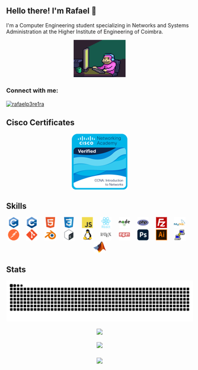<h2 align="left">Hello there! I'm Rafael 👋</h2>

<p align="left">I'm a Computer Engineering student specializing in Networks and Systems Administration at the Higher Institute of Engineering of Coimbra.</p>

<div align="center">
  <img src="giphy.gif" height="100">
</div>

<h3 align="left">Connect with me:</h3>
<p align="left">
<a href="https://linkedin.com/in/rafaelp3re1ra" target="blank"><img align="center" src="https://raw.githubusercontent.com/rahuldkjain/github-profile-readme-generator/master/src/images/icons/Social/linked-in-alt.svg" alt="rafaelp3re1ra" height="30" width="40" /></a>
</p>

<div align="center">
  <div align="left">
    <h2>Cisco Certificates</h2>
  </div>
  <a href="https://www.credly.com/badges/ccc26bc5-efc1-4e5e-9043-37f4e7a4f596/public_url"><img src="./icons/ccna-introduction-to-networks.png" height="150"/></a> 
</div>

<div align="center">
  <div align="left">
    <h2>Skills</h2>
  </div>
  <img src="./icons/c.svg" height="30" alt="c logo" />
  <img width="12" />
  <img src="./icons/cpp.svg" height="30" alt="cplusplus logo" />
  <img width="12" />
  <img src="./icons/html.svg" height="30" alt="html5 logo" />
  <img width="12" />
  <img src="./icons/css.svg" height="30" alt="css3 logo" />
  <img width="12" />
  <img src="./icons/js.svg" height="30" alt="javascript logo" />
  <img width="12" />
  <img src="./icons/react.svg" height="30" alt="react" /> 
  <img width="12" />
  <img src="./icons/nodejs.svg" height="30" alt="nodejs" /> 
  <img width="12" />
  <img src="./icons/php.svg" height="30" alt="php logo" />
  <img width="12" />
  <img src="./icons/filezilla.svg" height="30" alt="filezilla logo" />
  <img width="12" />
  <img src="./icons/mysql.svg" height="30" alt="mysql" /> 
  <img width="12" />
  <img src="./icons/postman.svg" height="30" alt="postman" /> 
  <img width="12" />
  <img src="./icons/git.svg" height="30" alt="git logo" />
  <img width="12" />
  <img src="./icons/blender.svg" height="30" alt="blender logo" />
  <img width="12" />
  <img src="./icons/bash.svg" height="30" alt="bash logo" />
  <img width="12" />
  <img src="./icons/linux.svg" height="30" alt="linux logo" />
  <img width="12" />
  <img src="./icons/latex.svg" height="30" alt="latex logo" />
  <img width="12" />
  <img src="./icons/npm.svg" height="30" alt="npm logo" />
  <img width="12" />
  <img src="./icons/photoshop.svg" height="30" alt="photoshop logo" />
  <img width="12" />
  <img src="./icons/adobeIlustrator.svg" height="30" alt="illustrator" />
  <img width="12" />
  <img src="./icons/putty.svg" height="30" alt="putty logo" />
  <img width="12" />
  <img src="./icons/matlab.png" height="30" alt="matlab" />

</div>

<div align="center">
  <div align="left">
    <h2>Stats</h2>
  </div>
  <img src="https://raw.githubusercontent.com/rafaelp3re1ra/rafaelp3re1ra/output/snake.svg" alt="Snake animation" />
  <br><br>
  <div align="center">
    <img src="https://github-readme-stats-git-main-rafaelp3re1ras-projects.vercel.app/api/top-langs?username=rafaelp3re1ra&locale=en&hide_title=false&layout=compact&card_width=320&langs_count=20&theme=dark&hide_border=false" />
    <br><br>
    <img src="https://github-readme-stats.vercel.app/api/wakatime?username=rafaelp3re1ra" height="300"/>  
  </div>
</div>

###

<div align="center">
  <img src="https://profile-counter.glitch.me/rafaelp3re1ra/count.svg?"  />
</div>

